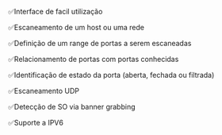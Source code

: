 ✅Interface de facil utilização

✅Escaneamento de um host ou uma rede

✅Definição de um range de portas a serem escaneadas

✅Relacionamento de portas com portas conhecidas

✅Identificação de estado da porta (aberta, fechada ou filtrada)

✅Escaneamento UDP

✅Detecção de SO via banner grabbing

✅Suporte a IPV6
